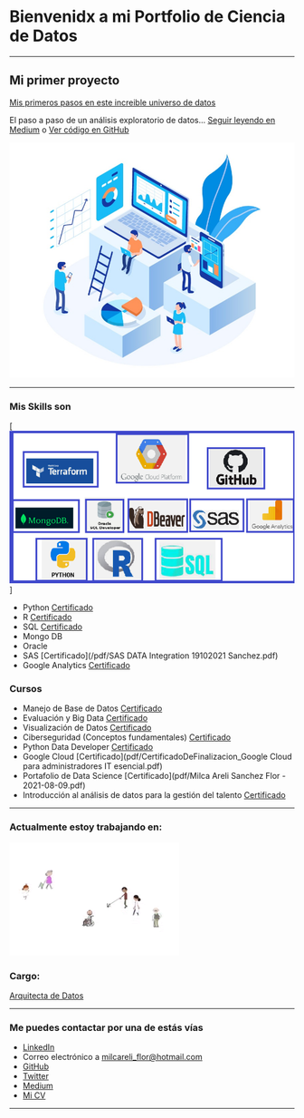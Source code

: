 # Bienvenidx a mi Portfolio de Ciencia de Datos

---

## Mi primer proyecto
[Mis primeros pasos en este increible universo de datos](https://medium.com/@sanchez54138)

El paso a paso de un análisis exploratorio de datos... [Seguir leyendo en Medium](https://medium.com/@sanchez54138/an%C3%A1lisis-exploratorio-de-clientes-con-python-ed0b97717c) o [Ver código en GitHub](https://github.com/MilcaAreliS/proyecto_portafolio)

[<img src="images/analisis-de-datos.jpg?raw=true"/>](https://medium.com/@sanchez54138)

---

### Mis Skills son

[<img src="images/mis-skills.png?raw=true"/>]

- Python [Certificado](/pdf/intro-python.pdf)
- R [Certificado](/pdf/intro-R.pdf)
- SQL [Certificado](pdf/Certificado-MySQL.pdf)
- Mongo DB
- Oracle
- SAS [Certificado](/pdf/SAS DATA Integration 19102021 Sanchez.pdf)
- Google Analytics [Certificado](pdf/Certificado-GA.pdf)

### Cursos

- Manejo de Base de Datos [Certificado](pdf/Certificado_recorrido_base_de_datos.pdf)
- Evaluación y Big Data [Certificado](pdf/Certificado-Evaluaciónybigdata.pdf)
- Visualización de Datos [Certificado](pdf/Certificado-visualizacion.pdf)
- Ciberseguridad (Conceptos fundamentales) [Certificado](pdf/Ciberseguridad.pdf)
- Python Data Developer [Certificado](https://certificado.eant.tech/eyJzIjoiNDQ3ODI5ODA1IiwiaSI6InhydjVoMHp1eDJlIn0)
- Google Cloud [Certificado](pdf/CertificadoDeFinalizacion_Google Cloud para administradores IT esencial.pdf)
- Portafolio de Data Science [Certificado](pdf/Milca Areli Sanchez Flor - 2021-08-09.pdf)
- Introducción al análisis de datos para la gestión del talento [Certificado](pdf/Analisis-de-datos-UBA-RRHH.pdf)

---

### Actualmente estoy trabajando en:

[<img src="images/gif-secretaria.gif?raw=true"/>](https://www.buenosaires.gob.ar/jefaturadegabinete/innovacion)

### Cargo: 

[Arquitecta de Datos](images/Captura-milogo.PNG)

---

### Me puedes contactar por una de estás vías

- [LinkedIn](https://www.linkedin.com/in/milca-sanchez/)
- Correo electrónico a <milcareli_flor@hotmail.com>
- [GitHub](https://github.com/MilcaAreliS)
- [Twitter](https://twitter.com/milcareliflor)
- [Medium](https://medium.com/@sanchez54138)
- [Mi CV](pdf/Milca_Sanchez_CV.pdf)

---

